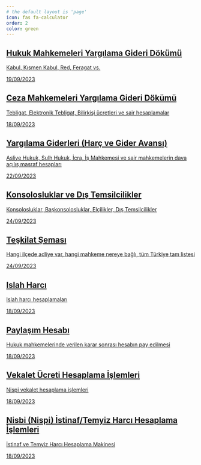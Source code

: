 ```yaml
---
# the default layout is 'page'
icon: fas fa-calculator
order: 2
color: green
---
```



<div id="post-list" class="flex-grow-1 pe-xl-2 w-100">
<article class="card-wrapper"> 
    <a href="/yargilama/" class="card post-preview flex-md-row-reverse">
      <div class="card-body d-flex flex-column">
        <h1 class="card-title my-2 mt-md-0">Hukuk Mahkemeleri Yargılama Gideri Dökümü
        </h1>
        <div class="card-text content mt-0 mb-2">
          <p> Kabul, Kısmen Kabul, Red, Feragat vs.
          </p>
        </div>
        <div class="post-meta flex-grow-1 d-flex align-items-end">
          <div class="me-auto"> 
            <i class="far fa-calendar fa-fw me-1">
            </i> 
            <time>19/09/2023
            </time>             
          </div>          
        </div>
      </div>
      <div class="preview-img d-flex flex-row justify-content-center align-items-center"><i class="fa fa-plus-minus fa-fw me-1 fa-3x align-middle" style = "color: #ff3d00"> </i></div>    
    </a>
  </article>
  <article class="card-wrapper"> 
    <a href="/yargilamagideridokumu/?#eskitebligatlar" class="card post-preview flex-md-row-reverse">
      <div class="card-body d-flex flex-column">
        <h1 class="card-title my-2 mt-md-0">Ceza Mahkemeleri Yargılama Gideri Dökümü
        </h1>
        <div class="card-text content mt-0 mb-2">
          <p> Tebligat, Elektronik Tebligat, Bilirkişi ücretleri ve sair hesaplamalar
          </p>
        </div>
        <div class="post-meta flex-grow-1 d-flex align-items-end">
          <div class="me-auto"> 
            <i class="far fa-calendar fa-fw me-1">
            </i> 
            <time>18/09/2023
            </time>             
          </div>          
        </div>
      </div>
      <div class="preview-img d-flex flex-row justify-content-center align-items-center"><i class="fa fa-envelope fa-fw me-1 fa-3x align-middle text-success"> </i></div>    
    </a>
  </article>
  <article class="card-wrapper"> 
    <a href="/harcvegideravansi/" class="card post-preview flex-md-row-reverse">
      <div class="card-body d-flex flex-column">
        <h1 class="card-title my-2 mt-md-0">Yargılama Giderleri (Harç ve Gider Avansı)
        </h1>
        <div class="card-text content mt-0 mb-2">
          <p> Asliye Hukuk, Sulh Hukuk, İcra, İş Mahkemesi ve sair mahkemelerin dava açılış masraf hesapları
          </p>
        </div>
        <div class="post-meta flex-grow-1 d-flex align-items-end">
          <div class="me-auto"> 
            <i class="far fa-calendar fa-fw me-1">
            </i> 
            <time>22/09/2023
            </time>             
          </div>          
        </div>
      </div>
      <div class="preview-img d-flex flex-row justify-content-center align-items-center"><i class="fa fa-layer-group fa-fw me-1 fa-3x align-middle" style = "color: #d500f9"> </i></div>    
    </a>
  </article>
  <article class="card-wrapper"> 
    <a href="/konsolosluklar/" class="card post-preview flex-md-row-reverse">
      <div class="card-body d-flex flex-column">
        <h1 class="card-title my-2 mt-md-0">Konsolosluklar ve Dış Temsilcilikler
        </h1>
        <div class="card-text content mt-0 mb-2">
          <p> Konsolosluklar, Başkonsolosluklar, Elçilikler, Dış Temsilcilikler
          </p>
        </div>
        <div class="post-meta flex-grow-1 d-flex align-items-end">
          <div class="me-auto"> 
            <i class="far fa-calendar fa-fw me-1">
            </i> 
            <time>24/09/2023
            </time>             
          </div>          
        </div>
      </div>
      <div class="preview-img d-flex flex-row justify-content-center align-items-center"><i class="fa fa-building-flag fa-fw me-1 fa-3x align-middle" style = "color: #8d6e63"> </i></div>    
    </a>
  </article>
  <article class="card-wrapper"> 
    <a href="/teskilat/" class="card post-preview flex-md-row-reverse">
      <div class="card-body d-flex flex-column">
        <h1 class="card-title my-2 mt-md-0">Teşkilat Şeması
        </h1>
        <div class="card-text content mt-0 mb-2">
          <p> Hangi ilçede adliye var, hangi mahkeme nereye bağlı, tüm Türkiye tam listesi
          </p>
        </div>
        <div class="post-meta flex-grow-1 d-flex align-items-end">
          <div class="me-auto"> 
            <i class="far fa-calendar fa-fw me-1">
            </i> 
            <time>24/09/2023
            </time>             
          </div>          
        </div>
      </div>
      <div class="preview-img d-flex flex-row justify-content-center align-items-center"><i class="fa fa-scale-balanced fa-fw me-1 fa-3x align-middle" style = "color: #76ff03"> </i></div>    
    </a>
  </article>
  <article class="card-wrapper"> 
    <a href="/islahharci/" class="card post-preview flex-md-row-reverse">     
    <div class="card-body d-flex flex-column">
        <h1 class="card-title my-2 mt-md-0">Islah Harcı
        </h1>
        <div class="card-text content mt-0 mb-2">
          <p> Islah harcı hesaplamaları
          </p>
        </div>
        <div class="post-meta flex-grow-1 d-flex align-items-end">
          <div class="me-auto"> 
            <i class="far fa-calendar fa-fw me-1">
            </i> 
            <time>18/09/2023
            </time>             
          </div>          
        </div>
      </div>
      <div class="preview-img d-flex flex-row justify-content-center align-items-center"><i class="fa fa-calculator fa-fw me-1 fa-3x align-middle text-primary"> </i></div>    
    </a>    
  </article>    
  <article class="card-wrapper"> 
    <a href="/paylasimhesabi/?#fazlasirket" class="card post-preview flex-md-row-reverse">    
      <div class="card-body d-flex flex-column">
        <h1 class="card-title my-2 mt-md-0">Paylaşım Hesabı
        </h1>
        <div class="card-text content mt-0 mb-2">
          <p> Hukuk mahkemelerinde verilen karar sonrası hesabın pay edilmesi
          </p>
        </div>
        <div class="post-meta flex-grow-1 d-flex align-items-end">
          <div class="me-auto"> 
            <i class="far fa-calendar fa-fw me-1">
            </i> 
            <time>18/09/2023
            </time>             
          </div>          
        </div>
      </div>
      <div class="preview-img d-flex flex-row justify-content-center align-items-center"><i class="fa fa-share-nodes fa-fw me-1 fa-3x align-middle text-warning"> </i></div> 
    </a>
  </article>
  <article class="card-wrapper"> 
    <a href="/nispivekalet/" class="card post-preview flex-md-row-reverse">    
      <div class="card-body d-flex flex-column">
        <h1 class="card-title my-2 mt-md-0">Vekalet Ücreti Hesaplama İşlemleri
        </h1>
        <div class="card-text content mt-0 mb-2">
          <p> Nispi vekalet hesaplama işlemleri
          </p>
        </div>
        <div class="post-meta flex-grow-1 d-flex align-items-end">
          <div class="me-auto"> 
            <i class="far fa-calendar fa-fw me-1">
            </i> 
            <time>18/09/2023
            </time>             
          </div>          
        </div>
      </div>
      <div class="preview-img d-flex flex-row justify-content-center align-items-center"><i class="fa fa-globe fa-fw me-1 fa-3x align-middle text-secondary"> </i></div> 
    </a>
  </article>
  <article class="card-wrapper"> 
    <a href="/istinafharci/" class="card post-preview flex-md-row-reverse">  
          <div class="card-body d-flex flex-column">
        <h1 class="card-title my-2 mt-md-0">Nisbi (Nispi) İstinaf/Temyiz Harcı Hesaplama İşlemleri
        </h1>
        <div class="card-text content mt-0 mb-2">
          <p> İstinaf ve Temyiz Harcı Hesaplama Makinesi
          </p>
        </div>
        <div class="post-meta flex-grow-1 d-flex align-items-end">
          <div class="me-auto"> 
            <i class="far fa-calendar fa-fw me-1">
            </i> 
            <time>18/09/2023
            </time>             
          </div>          
        </div>
      </div>
      <div class="preview-img d-flex flex-row justify-content-center align-items-center"><i class="fa fa-gavel fa-fw me-1 fa-3x align-middle text-info"> </i></div>   
    </a>    
  </article>
</div>
